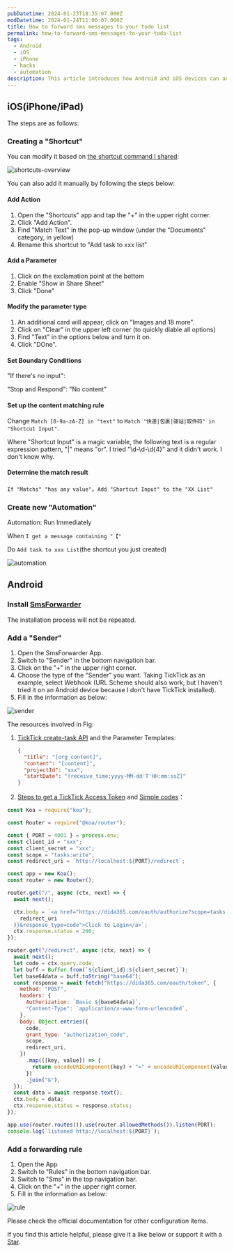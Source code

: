 ```yaml
---
pubDatetime: 2024-01-23T18:35:07.000Z
modDatetime: 2024-01-24T11:06:07.000Z
title: How to forward sms messages to your todo list
permalink: how-to-forward-sms-messages-to-your-todo-list
tags:
  - Android
  - iOS
  - iPhone
  - hacks
  - automation
description: This article introduces how Android and iOS devices can automatically forward pickup codes from text messages to the TODO app, using TickTick as an example.
---
```


## iOS(iPhone/iPad)

The steps are as follows:

### Creating a "Shortcut"

You can modify it based on [the shortcut command I shared](https://www.icloud.com/shortcuts/bfadc821175a4a93b3b9dddd836ea30b):

![shortcuts-overview](../../assets/images/forward-sms/shortcut.jpeg)

You can also add it manually by following the steps below:

#### Add Action

1. Open the "Shortcuts" app and tap the "+" in the upper right corner.
1. Click "Add Action".
1. Find "Match Text" in the pop-up window (under the "Documents" category, in yellow)
1. Rename this shortcut to &quot;Add task to xxx list&quot;

#### Add a Parameter

1.  Click on the exclamation point at the bottom
2.  Enable "Show in Share Sheet"
3.  Click "Done"

#### Modify the parameter type

1.  An additional card will appear, click on "Images and 18 more".
2.  Click on "Clear" in the upper left corner (to quickly diable all options)
3.  Find "Text" in the options below and turn it on.
4.  Click "DOne".

#### Set Boundary Conditions

"If there's no input":

"Stop and Respond": "No content"

#### Set up the content matching rule

Change `Match [0-9a-zA-Z] in "text"` to `Match "快递|包裹|驿站|取件码" in "Shortcut Input"`.

Where "Shortcut Input" is a magic variable, the following text is a regular expression pattern, "|" means "or". I tried "\\d-\\d-\\d{4}" and it didn't work. I don't know why.

#### Determine the match result

`If "Matchs" "has any value"`，`Add "Shortcut Input" to the "XX List"`

### Create new &quot;Automation&quot;

Automation: Run Immediately

When `I get a message containing "【"`

Do `Add task to xxx List`(the shortcut you just created)

![automation](../../assets/images/forward-sms/automation.jpeg)

## Android

### Install [SmsForwarder](https://github.com/pppscn/SmsForwarder)

The installation process will not be repeated.

### Add a "Sender"

1. Open the SmsForwarder App.
2. Switch to "Sender" in the bottom navigation bar.
3. Click on the "+" in the upper right corner.
4. Choose the type of the "Sender" you want. Taking TickTick as an example, select Webhook (URL Scheme should also work, but I haven't tried it on an Android device because I don't have TickTick installed).
5. Fill in the information as below:

![sender](../../assets/images/forward-sms/sender.jpg)

The resources involved in Fig:

1. [TickTick create-task API](https://developer.dida365.com/api#/openapi?id=create-task) and the Parameter Templates:
   ```json
   {
     "title": "[org_content]",
     "content": "[content]",
     "projectId": "xxx",
     "startDate": "[receive_time:yyyy-MM-dd'T'HH:mm:ssZ]"
   }
   ```
2. [Steps to get a TickTick Access Token](https://developer.dida365.com/api#/openapi?id=get-access-token) and [Simple codes](https://gist.github.com/bowencool/7da8630dafe9d07e7e004def2dcb851b)：

```js
const Koa = require("koa");

const Router = require("@koa/router");

const { PORT = 4001 } = process.env;
const client_id = "xxx";
const client_secret = "xxx";
const scope = "tasks:write";
const redirect_uri = `http://localhost:${PORT}/redirect`;

const app = new Koa();
const router = new Router();

router.get("/", async (ctx, next) => {
  await next();

  ctx.body = `<a href="https://dida365.com/oauth/authorize?scope=tasks:write&client_id=${client_id}&state=state&redirect_uri=${encodeURIComponent(
    redirect_uri
  )}&response_type=code">Click to Login</a>`;
  ctx.response.status = 200;
});

router.get("/redirect", async (ctx, next) => {
  await next();
  let code = ctx.query.code;
  let buff = Buffer.from(`${client_id}:${client_secret}`);
  let base64data = buff.toString("base64");
  const response = await fetch("https://dida365.com/oauth/token", {
    method: "POST",
    headers: {
      Authorization: `Basic ${base64data}`,
      "Content-Type": `application/x-www-form-urlencoded`,
    },
    body: Object.entries({
      code,
      grant_type: "authorization_code",
      scope,
      redirect_uri,
    })
      .map(([key, value]) => {
        return encodeURIComponent(key) + "=" + encodeURIComponent(value);
      })
      .join("&"),
  });
  const data = await response.text();
  ctx.body = data;
  ctx.response.status = response.status;
});

app.use(router.routes()).use(router.allowedMethods()).listen(PORT);
console.log(`listened http://localhost:${PORT}`);
```

### Add a forwarding rule

1. Open the App
2. Switch to "Rules" in the bottom navigation bar.
3. Switch to "Sms" in the top navigation bar.
4. Click on the "+" in the upper right corner.
5. Fill in the information as below:

![rule](../../assets/images/forward-sms/rule.jpg)

Please check the official documentation for other configuration items.

If you find this article helpful, please give it a like below or support it with a [Star](https://github.com/bowencool/blog).
